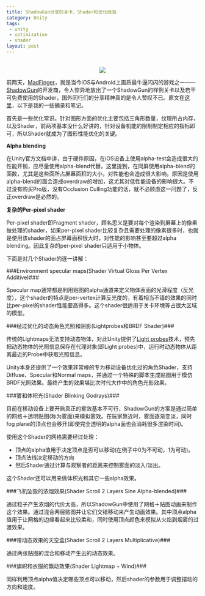 ```yaml
---
title: ShadowGun分享的关卡、Shader和优化经验
category: Unity
tags:
 - unity
 - optimization
 - shader
layout: post
---
```


<br />
<div align="center"><a href="http://beta.unity3d.com/assetstore/ShadowgunSampleLevel.zip"><img align="center" src="http://blogs.unity3d.com/wp-content/uploads/2012/03/download-shadowgun-sample.jpg" /></a></div>

前两天，[MadFinger](http://madfingergames.com/)，就是当今iOS与Android上画质最牛逼闪闪的游戏之一——[ShadowGun](http://madfingergames.com/g_shadowgun.html)的开发商，令人惊异地放出了一个ShadowGun的样例关卡以及若干可免费使用的Shader，国外同行们的分享精神真的是令人赞叹不已。原文在[这里](http://blogs.unity3d.com/2012/03/23/shadowgun-optimizing-for-mobile-sample-level/)，以下是我的一些摘录和笔记。

首先是一些优化常识。针对图形方面的优化主要包括三角形数量，纹理所占内存，以及Shader，前两项基本没什么好讲的，针对设备机能的限制制定相应的指标即可，所以Shader就成为了图形性能优化的关键。

__Alpha blending__

在Unity官方文档中讲，由于硬件原因，在iOS设备上使用alpha-test会造成很大的性能开销，应尽量使用alpha-blend代替。这里提到，在同屏使用alpha-blend的面数，尤其是这些面所占屏幕面积的大小，对性能也会造成很大影响。原因是使用alpha-blend的面会造成overdraw的增加，这尤其对低性能设备的影响很大。不过没有购买Pro版，没有Occlusion Culling功能的话，就不必顾虑这一问题了，反正overdraw是必然的。

__复杂的Per-pixel shader__

Per-pixel shader即Fragment shader，顾名思义是要对每个渲染到屏幕上的像素做处理的shader，如果per-pixel shader比较复杂且需要处理的像素很多时，也就是使用该shader的面占屏幕面积很大时，对性能的影响甚至要超过alpha blending。因此复杂的per-pixel shader只适用于小物体。

下面是对几个Shader的逐一讲解：

###Environment specular maps(Shader Virtual Gloss Per Vertex Additive)###

Specular map通常都是利用贴图的alpha通道来定义物体表面的光滑程度（反光度），这个shader的特点是per-vertex计算反光度的，有着相当不错的效果的同时比per-pixel的shader性能要高得多。这个shader很适用于关卡环境等占很大区域的模型。

###经过优化的动态角色光照和阴影(Lightprobes和BRDF Shader)###

传统的Lightmaps无法支持动态物体，对此Unity提供了[Light probes](http://blogs.unity3d.com/2011/03/09/light-probes/)技术，预先把动态物体的光照信息保存在代理对象(即Light probes)中，运行时动态物体从距离最近的Probe中获取光照信息。

Unity本身还提供了一个效果非常棒的专为移动设备优化过的角色Shader，支持Diffuse、Specular和Normal maps，并通过一个特殊的脚本生成贴图用于模仿BRDF光照效果。最终产生的效果堪比次时代大作中的角色光影效果。

###雾和体积光(Shader Blinking Godrays)###

目前在移动设备上要开启真正的雾效基本不可行，ShadowGun的方案是通过简单的网格＋透明贴图(称为雾面)来模拟雾效。在玩家靠近时，雾面逐渐变淡，同时fog plane的顶点也会移开(即使完全透明的alpha面也会消耗很多渲染时间)。

使用这个Shader的网格需要经过处理：

* 顶点的alpha值用于决定顶点是否可以移动(在例子中0为不可动，1为可动)。
* 顶点法线决定移动的方向
* 然后Shader通过计算与观察者的距离来控制雾面的淡入/淡出。

这个Shader还可以用来做体积光和其它一些alpha效果。

###飞机坠毁的浓烟效果(Shader Scroll 2 Layers Sine Alpha-blended)###

通过粒子产生浓烟的代价太高，所以ShadowGun中使用了网格＋贴图动画来制作这个效果。通过混合两层贴图并让它们交错移动来产生动画效果。其中顶点alpha值用于让网格的边缘看起来比较柔和，同时使用顶点颜色来模拟从火焰到烟雾的过渡效果。

###带动态效果的天空盒(Shader Scroll 2 Layers Multiplicative)###

通过两张贴图的混合和移动产生云的动态效果。

###旗帜和衣服的飘动效果(Shader Lightmap + Wind)###

同样利用顶点alpha值决定哪些顶点可以移动，然后shader的参数用于调整摆动的方向和速度。

